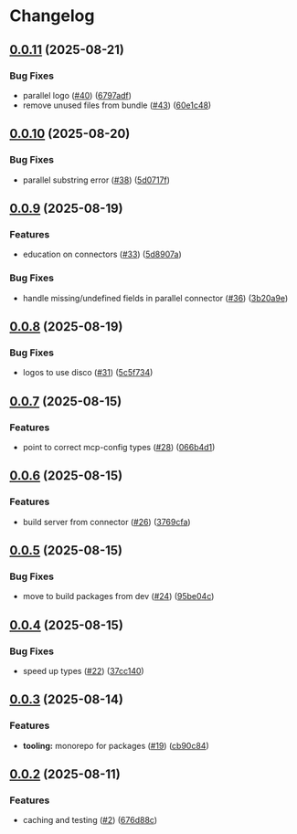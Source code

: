 # Changelog

## [0.0.11](https://github.com/StackOneHQ/mcp-connectors/compare/mcp-connectors-v0.0.10...mcp-connectors-v0.0.11) (2025-08-21)


### Bug Fixes

* parallel logo ([#40](https://github.com/StackOneHQ/mcp-connectors/issues/40)) ([6797adf](https://github.com/StackOneHQ/mcp-connectors/commit/6797adffade2a6517705b1ea53b228a124feebe3))
* remove unused files from bundle ([#43](https://github.com/StackOneHQ/mcp-connectors/issues/43)) ([60e1c48](https://github.com/StackOneHQ/mcp-connectors/commit/60e1c48f9842de0f6023ae0d7a084cd00798acfd))

## [0.0.10](https://github.com/StackOneHQ/mcp-connectors/compare/mcp-connectors-v0.0.9...mcp-connectors-v0.0.10) (2025-08-20)


### Bug Fixes

* parallel substring error ([#38](https://github.com/StackOneHQ/mcp-connectors/issues/38)) ([5d0717f](https://github.com/StackOneHQ/mcp-connectors/commit/5d0717f551b8f64487f241570981d866f0f1ebb1))

## [0.0.9](https://github.com/StackOneHQ/mcp-connectors/compare/mcp-connectors-v0.0.8...mcp-connectors-v0.0.9) (2025-08-19)


### Features

* education on connectors ([#33](https://github.com/StackOneHQ/mcp-connectors/issues/33)) ([5d8907a](https://github.com/StackOneHQ/mcp-connectors/commit/5d8907a416dfde610b9b31811cd02a02da2852aa))


### Bug Fixes

* handle missing/undefined fields in parallel connector ([#36](https://github.com/StackOneHQ/mcp-connectors/issues/36)) ([3b20a9e](https://github.com/StackOneHQ/mcp-connectors/commit/3b20a9e58562681aff78f66ec63c97f7920ebaa1))

## [0.0.8](https://github.com/StackOneHQ/mcp-connectors/compare/mcp-connectors-v0.0.7...mcp-connectors-v0.0.8) (2025-08-19)


### Bug Fixes

* logos to use disco ([#31](https://github.com/StackOneHQ/mcp-connectors/issues/31)) ([5c5f734](https://github.com/StackOneHQ/mcp-connectors/commit/5c5f7344e022f33f1d8bdd098c94fcfdfb5e44f1))

## [0.0.7](https://github.com/StackOneHQ/mcp-connectors/compare/mcp-connectors-v0.0.6...mcp-connectors-v0.0.7) (2025-08-15)


### Features

* point to correct mcp-config types ([#28](https://github.com/StackOneHQ/mcp-connectors/issues/28)) ([066b4d1](https://github.com/StackOneHQ/mcp-connectors/commit/066b4d10f38f6c528eeb692ed58e8245c0fe288d))

## [0.0.6](https://github.com/StackOneHQ/mcp-connectors/compare/mcp-connectors-v0.0.5...mcp-connectors-v0.0.6) (2025-08-15)


### Features

* build server from connector ([#26](https://github.com/StackOneHQ/mcp-connectors/issues/26)) ([3769cfa](https://github.com/StackOneHQ/mcp-connectors/commit/3769cfaf0728e34e54ea0e7d6eb1b74a6777f1fa))

## [0.0.5](https://github.com/StackOneHQ/mcp-connectors/compare/mcp-connectors-v0.0.4...mcp-connectors-v0.0.5) (2025-08-15)


### Bug Fixes

* move to build packages from dev ([#24](https://github.com/StackOneHQ/mcp-connectors/issues/24)) ([95be04c](https://github.com/StackOneHQ/mcp-connectors/commit/95be04cb19864f8f59520079a5ff3a817f7b235a))

## [0.0.4](https://github.com/StackOneHQ/mcp-connectors/compare/mcp-connectors-v0.0.3...mcp-connectors-v0.0.4) (2025-08-15)


### Bug Fixes

* speed up types ([#22](https://github.com/StackOneHQ/mcp-connectors/issues/22)) ([37cc140](https://github.com/StackOneHQ/mcp-connectors/commit/37cc140f239ec13b520689fa59643aa7a4f03043))

## [0.0.3](https://github.com/StackOneHQ/mcp-connectors/compare/mcp-connectors-v0.0.2...mcp-connectors-v0.0.3) (2025-08-14)


### Features

* **tooling:** monorepo for packages ([#19](https://github.com/StackOneHQ/mcp-connectors/issues/19)) ([cb90c84](https://github.com/StackOneHQ/mcp-connectors/commit/cb90c84165aaa41b038d846eb72f5969e470428c))

## [0.0.2](https://github.com/StackOneHQ/mcp-connectors/compare/mcp-connectors-v0.0.1...mcp-connectors-v0.0.2) (2025-08-11)


### Features

* caching and testing ([#2](https://github.com/StackOneHQ/mcp-connectors/issues/2)) ([676d88c](https://github.com/StackOneHQ/mcp-connectors/commit/676d88c7ed853973c717335fecbbfb2b100e5c29))
